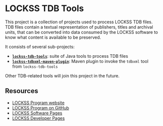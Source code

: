 # LOCKSS TDB Tools

This project is a collection of projects used to process LOCKSS TDB files. TDB files contain a textual representation of publishers, titles and archival units, that can be converted into data consumed by the LOCKSS software to know what content is available to be preserved.

It consists of several sub-projects:

*   [**`lockss-tdb-tools`**](lockss-tdb-tools): suite of Java tools to process TDB files
*   [**`lockss-tdbxml-maven-plugin`**](lockss-tdb-tools): Maven plugin to invoke the `tdbxml` tool from `lockss-tdb-tools`

Other TDB-related tools will join this project in the future.

## Resources

*   [LOCKSS Program website](https://www.lockss.org/)
*   [LOCKSS Program on GitHub](https://github.com/lockss)
*   [LOCKSS Software Pages](https://lockss.github.io/software)
*   [LOCKSS Developer Pages](https://lockss.github.io/developers)
